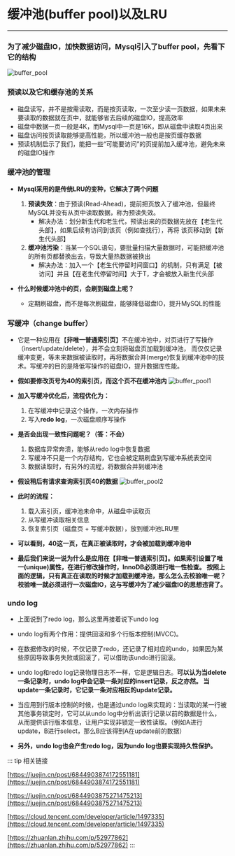 # 缓冲池(buffer pool)以及LRU
---

### 为了减少磁盘IO，加快数据访问，Mysql引入了buffer pool，先看下它的结构
![buffer_pool](https://moto-1252807079.cos.ap-shanghai.myqcloud.com/program/mysql/buffer_pool.png)

### 预读以及它和缓存池的关系
* 磁盘读写，并不是按需读取，而是按页读取，一次至少读一页数据，如果未来要读取的数据就在页中，就能够省去后续的磁盘IO，提高效率
* 磁盘中数据一页一般是4K，而Mysql中一页是16K，即从磁盘中读取4页出来
* 磁盘访问按页读取能够提高性能，所以缓冲池一般也是按页缓存数据
* 预读机制启示了我们，能把一些“可能要访问”的页提前加入缓冲池，避免未来的磁盘IO操作

### 缓冲池的管理
* **Mysql采用的是传统LRU的变种，它解决了两个问题**
  1. **预读失效**：由于预读(Read-Ahead)，提前把页放入了缓冲池，但最终MySQL并没有从页中读取数据，称为预读失效。
      * 解决办法：划分新生代和老生代，预读出来的页数据先放在【老生代头部】，如果后续有访问到该页（例如查找行），再将
        该页移动到【新生代头部】
  2. **缓冲池污染**：当某一个SQL语句，要批量扫描大量数据时，可能把缓冲池的所有页都替换出去，导致大量热数据被换出
      * 解决办法：加入一个【老生代停留时间窗口】的机制，只有满足【被访问】并且【在老生代停留时间】大于T，才会被放入新生代头部

* **什么时候缓冲池中的页，会刷到磁盘上呢？**
  * 定期刷磁盘，而不是每次刷磁盘，能够降低磁盘IO，提升MySQL的性能
      
### 写缓冲（change buffer）
* 它是一种应用在【**非唯一普通索引页**】不在缓冲池中，对页进行了写操作（insert/update/delete），并不会立刻将磁盘页加载到缓冲池，
而仅仅记录缓冲变更，等未来数据被读取时，再将数据合并(merge)恢复到缓冲池中的技术。写缓冲的目的是降低写操作的磁盘IO，提升数据库性能。

* **假如要修改页号为40的索引页，而这个页不在缓冲池内**
![buffer_pool1](https://moto-1252807079.cos.ap-shanghai.myqcloud.com/program/mysql/buffer_pool1.png)

* **加入写缓冲优化后，流程优化为：**
  1. 在写缓冲中记录这个操作，一次内存操作
  2. 写入**redo log**，一次磁盘顺序写操作
  
* **是否会出现一致性问题呢？（答：不会）**
  1. 数据库异常奔溃，能够从redo log中恢复数据
  2. 写缓冲不只是一个内存结构，它也会被定期刷盘到写缓冲系统表空间
  3. 数据读取时，有另外的流程，将数据合并到缓冲池
   
* **假设稍后有请求查询索引页40的数据**
![buffer_pool2](https://moto-1252807079.cos.ap-shanghai.myqcloud.com/program/mysql/buffer_pool2.png)

* **此时的流程：**
  1. 载入索引页，缓冲池未命中，从磁盘中读取页
  2. 从写缓冲读取相关信息
  3. 恢复索引页（磁盘页 + 写缓冲数据），放到缓冲池LRU里
  
* **可以看到，40这一页，在真正被读取时，才会被加载到缓冲池中**

* **最后我们来说一说为什么是应用在【<b>非唯一普通索引页</b>】。如果索引设置了唯一(unique)属性，在进行修改操作时，InnoDB必须进行唯一性检查。
    按照上面的逻辑，只有真正在读取的时候才加载到缓冲池，那么怎么去校验唯一呢？校验唯一就必须进行一次磁盘IO，这与写缓冲为了减少磁盘IO的思想违背了。**

### undo log
* 上面说到了redo log，那么这里再接着说下undo log

* undo log有两个作用：提供回滚和多个行版本控制(MVCC)。

* 在数据修改的时候，不仅记录了redo，还记录了相对应的undo，如果因为某些原因导致事务失败或回滚了，可以借助该undo进行回滚。

* undo log和redo log记录物理日志不一样，它是逻辑日志。**可以认为当delete一条记录时，undo log中会记录一条对应的insert记录，反之亦然。
当update一条记录时，它记录一条对应相反的update记录。**

* 当应用到行版本控制的时候，也是通过undo log来实现的：当读取的某一行被其他事务锁定时，它可以从undo log中分析出该行记录以前的数据是什么，
从而提供该行版本信息，让用户实现非锁定一致性读取。（例如A进行update，B进行select，那么B应该得到A在update前的数据）

* **另外，undo log也会产生redo log，因为undo log也要实现持久性保护。**

::: tip 相关链接

[https://juejin.cn/post/6844903874172551181](https://juejin.cn/post/6844903874172551181)

[https://juejin.cn/post/6844903875271475213](https://juejin.cn/post/6844903875271475213)

[https://cloud.tencent.com/developer/article/1497335](https://cloud.tencent.com/developer/article/1497335)

[https://zhuanlan.zhihu.com/p/52977862](https://zhuanlan.zhihu.com/p/52977862)
:::